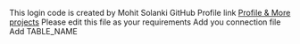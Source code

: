 This login code is created by Mohit Solanki 
GitHub Profile link <a href="" target="/blank">Profile & More projects</a>
Please edit this file as your requirements 
Add you connection file
Add TABLE_NAME 

